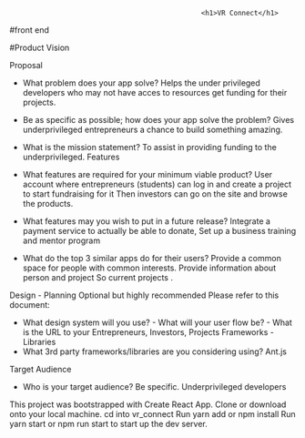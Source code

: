                                                    <h1>VR Connect</h1>

#front end


#Product Vision

Proposal
- What problem does your app solve?
Helps the under privileged developers who may not have acces to resources get funding for their projects. 
- Be as specific as possible; how does your app solve the problem?
Gives underprivileged entrepreneurs a chance to build something amazing.
- What is the mission statement?
To assist in providing funding to the underprivileged. 
Features
- What features are required for your minimum viable product?
User account where entrepreneurs (students) can log in and  create a project to start fundraising for it Then investors can go on the site and browse the products. 

- What features may you wish to put in a future release?
Integrate a payment service to actually be able to donate,
Set up a business training and mentor program
- What do the top 3 similar apps do for their users?
Provide a common space for people with common interests.
Provide information about person and project 
So current projects .

Design - Planning
Optional but highly recommended Please refer to this document:
- What design system will you use? - What will your user flow be? - What is the URL to your 
Entrepreneurs, Investors, Projects
Frameworks - Libraries
- What 3rd party frameworks/libraries are you considering using?
Ant.js


Target Audience
- Who is your target audience? Be specific.
Underprivileged developers 


This project was bootstrapped with Create React App.
Clone or download onto your local machine.
cd into vr_connect
Run yarn add or npm install
Run yarn start or npm run start to start up the dev server.



